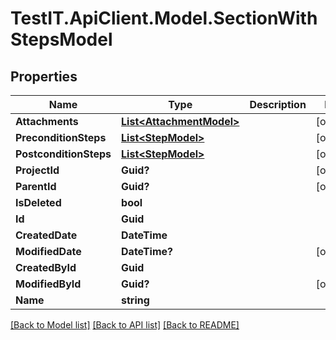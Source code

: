 # TestIT.ApiClient.Model.SectionWithStepsModel

## Properties

Name | Type | Description | Notes
------------ | ------------- | ------------- | -------------
**Attachments** | [**List&lt;AttachmentModel&gt;**](AttachmentModel.md) |  | [optional] 
**PreconditionSteps** | [**List&lt;StepModel&gt;**](StepModel.md) |  | [optional] 
**PostconditionSteps** | [**List&lt;StepModel&gt;**](StepModel.md) |  | [optional] 
**ProjectId** | **Guid?** |  | [optional] 
**ParentId** | **Guid?** |  | [optional] 
**IsDeleted** | **bool** |  | 
**Id** | **Guid** |  | 
**CreatedDate** | **DateTime** |  | 
**ModifiedDate** | **DateTime?** |  | [optional] 
**CreatedById** | **Guid** |  | 
**ModifiedById** | **Guid?** |  | [optional] 
**Name** | **string** |  | 

[[Back to Model list]](../README.md#documentation-for-models) [[Back to API list]](../README.md#documentation-for-api-endpoints) [[Back to README]](../README.md)


